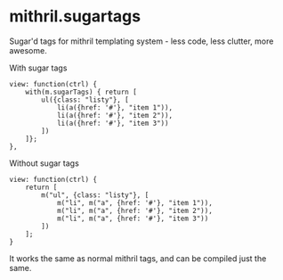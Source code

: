 mithril.sugartags
=================

Sugar'd tags for mithril templating system - less code, less clutter, more awesome.

With sugar tags

    view: function(ctrl) {
        with(m.sugarTags) { return [
            ul({class: "listy"}, [
                li(a({href: '#'}, "item 1")),
                li(a({href: '#'}, "item 2")),
                li(a({href: '#'}, "item 3"))
            ])
        ]};
    },

Without sugar tags

    view: function(ctrl) {
        return [
            m("ul", {class: "listy"}, [
                m("li", m("a", {href: '#'}, "item 1")),
                m("li", m("a", {href: '#'}, "item 2")),
                m("li", m("a", {href: '#'}, "item 3"))
            ])
        ];
    }

It works the same as normal mithril tags, and can be compiled just the same.